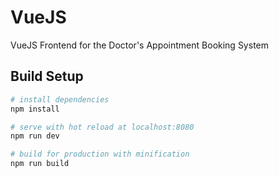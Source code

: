 # VueJS

VueJS Frontend for the Doctor's Appointment Booking System

## Build Setup

``` bash
# install dependencies
npm install

# serve with hot reload at localhost:8080
npm run dev

# build for production with minification
npm run build
```
